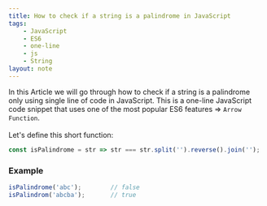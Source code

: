 ```yaml
---
title: How to check if a string is a palindrome in JavaScript
tags:
    - JavaScript
    - ES6
    - one-line
    - js
    - String
layout: note
---
```




In this Article we will go through how to check if a string is a palindrome only using single line of code in JavaScript.
This is a one-line JavaScript code snippet that uses one of the most popular ES6 features => `Arrow Function`.
<br/>
<br/>
Let's define this short function:

```js {.wrap}
const isPalindrome = str => str === str.split('').reverse().join('');
```

### Example

```js {.wrap}
isPalindrome('abc');        // false
isPalindrom('abcba');       // true
```